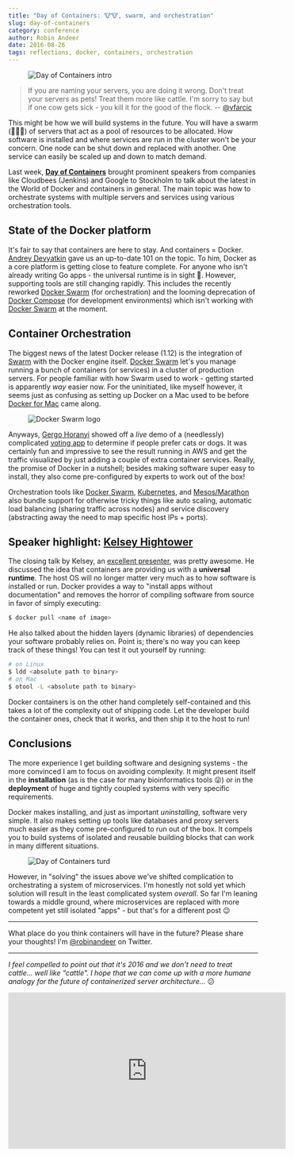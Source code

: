 ```yaml
---
title: "Day of Containers: 🐮🐮, swarm, and orchestration"
slug: day-of-containers
category: conference
author: Robin Andeer
date: 2016-08-26
tags: reflections, docker, containers, orchestration
---
```


<figure><img src="/static/day-of-containers/intro.jpg" alt="Day of Containers intro"></figure>

> If you are naming your servers, you are doing it wrong. Don't treat your servers as pets! Treat them more like cattle. I'm sorry to say but if one cow gets sick - you kill it for the good of the flock. -- [@vfarcic][vfarcic]

This might be how we will build systems in the future. You will have a swarm (🐝🐝🐝) of servers that act as a pool of resources to be allocated. How software is installed and where services are run in the cluster won't be your concern. One node can be shut down and replaced with another. One service can easily be scaled up and down to match demand.

Last week, [**Day of Containers**][doc] brought prominent speakers from companies like Cloudbees (Jenkins) and Google to Stockholm to talk about the latest in the World of Docker and containers in general. The main topic was how to orchestrate systems with multiple servers and services using various orchestration tools.

## State of the Docker platform

It's fair to say that containers are here to stay. And containers = Docker. [Andrey Devyatkin][ad-twitter] gave us an up-to-date 101 on the topic. To him, Docker as a core platform is getting close to feature complete. For anyone who isn't already writing Go apps - the universal runtime is in sight 🎉. However, supporting tools are still changing rapidly. This includes the recently reworked [Docker Swarm][swarm] (for orchestration) and the looming deprecation of [Docker Compose][compose] (for development environments) which isn't working with [Docker Swarm][swarm] at the moment.

## Container Orchestration

The biggest news of the latest Docker release (1.12) is the integration of [Swarm][swarm] with the Docker engine itself. [Docker Swarm][swarm] let's you manage running a bunch of containers (or services) in a cluster of production servers. For people familiar with how Swarm used to work - getting started is apparently _way_ easier now. For the uninitiated, like myself however, it seems just as confusing as setting up Docker on a Mac used to be before [Docker for Mac][dfm] came along.

<figure><img src="/static/day-of-containers/swarm.png" alt="Docker Swarm logo"></figure>

Anyways, [Gergo Horanyi][ghoranyi] showed off a _live_ demo of a (needlessly) complicated [voting app][voting-app] to determine if people prefer cats or dogs. It was certainly fun and impressive to see the result running in AWS and get the traffic visualized by just adding a couple of extra container services. Really, the promise of Docker in a nutshell; besides making software super easy to install, they also come pre-configured by experts to work out of the box!

Orchestration tools like [Docker Swarm][swarm], [Kubernetes][kubernetes], and [Mesos/Marathon][marathon] also bundle support for otherwise tricky things like auto scaling, automatic load balancing (sharing traffic across nodes) and service discovery (abstracting away the need to map specific host IPs + ports).

## Speaker highlight: [Kelsey Hightower][kelsey]

The closing talk by Kelsey, an [excellent presenter][kelsey-tetris], was pretty awesome. He discussed the idea that containers are providing us with a **universal runtime**. The host OS will no longer matter very much as to how software is installed or run. Docker provides a way to "install apps without documentation" and removes the horror of compiling software from source in favor of simply executing:

```bash
$ docker pull <name of image>
```

He also talked about the hidden layers (dynamic libraries) of dependencies your software probably relies on. Point is; there's no way you can keep track of these things! You can test it out yourself by running:

```bash
# on Linux
$ ldd <absolute path to binary>
# on Mac
$ otool -L <absolute path to binary>
```

Docker containers is on the other hand completely self-contained and this takes a lot of the complexity out of shipping code. Let the developer build the container ones, check that it works, and then ship it to the host to run!

## Conclusions

The more experience I get building software and designing systems - the more convinced I am to focus on avoiding complexity. It might present itself in the **installation** (as is the case for many bioinformatics tools 😜) or in the **deployment** of huge and tightly coupled systems with very specific requirements.

Docker makes installing, and just as important _uninstalling_, software very simple. It also makes setting up tools like databases and proxy servers much easier as they come pre-configured to run out of the box. It compels you to build systems of isolated and reusable building blocks that can work in many different situations.

<figure><img src="/static/day-of-containers/fun.jpg" alt="Day of Containers turd"></figure>

However, in "solving" the issues above we've shifted complication to orchestrating a system of microservices. I'm honestly not sold yet which solution will result in the least complicated system _overall_. So far I'm leaning towards a middle ground, where microservices are replaced with more competent yet still isolated "apps" - but that's for a different post 😉

------------------

What place do you think containers will have in the future? Please share your thoughts! I'm [@robinandeer][twitter] on Twitter.

------------------

_I feel compelled to point out that it's 2016 and we don't need to treat cattle... well like "cattle". I hope that we can come up with a more humane analogy for the future of containerized server architecture..._ 😕

<iframe width="560" height="315" src="https://www.youtube.com/embed/4w5zyZ6VRqo?rel=0&amp;showinfo=0" frameborder="0" allowfullscreen></iframe>


[swarm]: https://docs.docker.com/swarm/overview/
[compose]: https://docs.docker.com/compose/overview/
[doc]: http://www.code-conf.com/doc-sthlm-2016/
[rkt]: https://github.com/coreos/rkt
[ad-twitter]: https://twitter.com/andrey9kin
[dfm]: https://docs.docker.com/docker-for-mac/
[ghoranyi]: https://twitter.com/ghoranyi
[voting-app]: https://github.com/ghoranyi/example-voting-app
[twitter]: https://twitter.com/robinandeer
[kelsey-tetris]: https://www.youtube.com/watch?v=Po_MEdnUVDE
[kelsey]: https://twitter.com/kelseyhightower
[kubernetes]: http://kubernetes.io/
[marathon]: https://mesosphere.github.io/marathon/
[vfarcic]: https://twitter.com/vfarcic
